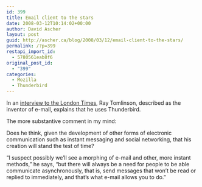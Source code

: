 ```yaml
---
id: 399
title: Email client to the stars
date: 2008-03-12T10:14:02+00:00
author: David Ascher
layout: post
guid: http://ascher.ca/blog/2008/03/12/email-client-to-the-stars/
permalink: /?p=399
restapi_import_id:
  - 5780561eab8f6
original_post_id:
  - "399"
categories:
  - Mozilla
  - Thunderbird
---
```

In an [interview to the London Times](http://technology.timesonline.co.uk/tol/news/tech_and_web/article3525110.ece), Ray Tomlinson, described as the inventor of e-mail, explains that he uses Thunderbird.

The more substantive comment in my mind:

Does he think, given the development of other forms of electronic communication such as instant messaging and social networking, that his creation will stand the test of time?

&#8220;I suspect possibly we’ll see a morphing of e-mail and other, more instant methods,&#8221; he says, &#8220;but there will always be a need for people to be able communicate asynchronously, that is, send messages that won’t be read or replied to immediately, and that’s what e-mail allows you to do.”